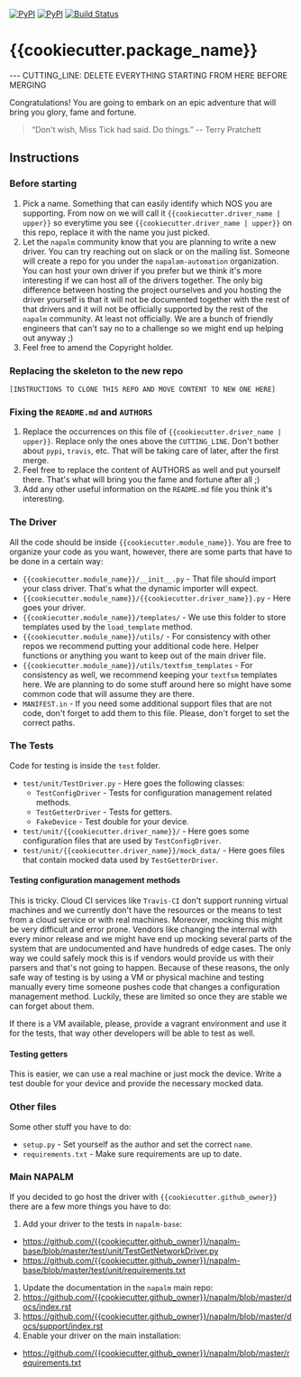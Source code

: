 [![PyPI](https://img.shields.io/pypi/v/{{cookiecutter.package_name}}.svg)](https://pypi.python.org/pypi/{{cookiecutter.package_name}})
[![PyPI](https://img.shields.io/pypi/dm/{{cookiecutter.package_name}}.svg)](https://pypi.python.org/pypi/{{cookiecutter.package_name}})
[![Build Status](https://travis-ci.org/{{cookiecutter.github_owner}}/{{cookiecutter.repo_name}}.svg?branch=master)](https://travis-ci.org/{{cookiecutter.github_owner}}/{{cookiecutter.repo_name}})

# {{cookiecutter.package_name}}

--- CUTTING_LINE: DELETE EVERYTHING STARTING FROM HERE BEFORE MERGING

Congratulations! You are going to embark on an epic adventure that will bring you glory, fame and
fortune.

> “Don't wish, Miss Tick had said. Do things.”
> -- Terry Pratchett

## Instructions

### Before starting

1. Pick a name. Something that can easily identify which NOS you are supporting. From now on we will
call it `{{cookiecutter.driver_name | upper}}` so everytime you see `{{cookiecutter.driver_name | upper}}` on this repo, replace it with the name you just
picked.
1. Let the `napalm` community know that you are planning to write a new driver. You can try reaching
out on slack or on the mailing list. Someone will create a repo for you under the
`napalam-automation` organization. You can host your own driver if you prefer but we think
it's more interesting if we can host all of the drivers together. The only big difference between
hosting the project ourselves and you hosting the driver yourself is that it will not be documented
together with the rest of that drivers and it will not be officially supported by the rest of the
`napalm` community. At least not officially. We are a bunch of friendly engineers that can't say no
to a challenge so we might end up helping out anyway ;)
1. Feel free to amend the Copyright holder.

### Replacing the skeleton to the new repo

`[INSTRUCTIONS TO CLONE THIS REPO AND MOVE CONTENT TO NEW ONE HERE]`

### Fixing the `README.md` and `AUTHORS`

1. Replace the occurrences on this file of `{{cookiecutter.driver_name | upper}}`. Replace only the ones above
the `CUTTING_LINE`. Don't bother about `pypi`, `travis`, etc. That will be taking care of later,
after the first merge.
1. Feel free to replace the content of AUTHORS as well and put yourself there. That's what will
bring you the fame and fortune after all ;)
1. Add any other useful information on the `README.md` file you think it's interesting.

### The Driver

All the code should be inside `{{cookiecutter.module_name}}`. You are free to organize your code as you want,
however, there are some parts that have to be done in a certain way:

* `{{cookiecutter.module_name}}/__init__.py` - That file should import your class driver. That's what the
dynamic importer will expect.
* `{{cookiecutter.module_name}}/{{cookiecutter.driver_name}}.py` - Here goes your driver.
* `{{cookiecutter.module_name}}/templates/` - We use this folder to store templates used by the `load_template`
method.
* `{{cookiecutter.module_name}}/utils/` - For consistency with other repos we recommend putting your additional
code here. Helper functions or anything you want to keep out of the main driver file.
* `{{cookiecutter.module_name}}/utils/textfsm_templates` - For consistency as well, we recommend keeping your
`textfsm` templates here. We are planning to do some stuff around here so might have some common
code that will assume they are there.
* `MANIFEST.in` - If you need some additional support files that are not code, don't forget to add
them to this file. Please, don't forget to set the correct paths.

### The Tests

Code for testing is inside the `test` folder.

* `test/unit/TestDriver.py` - Here goes the following classes:
  * `TestConfigDriver` - Tests for configuration management related methods.
  * `TestGetterDriver` - Tests for getters.
  * `FakeDevice` - Test double for your device.
* `test/unit/{{cookiecutter.driver_name}}/` - Here goes some configuration files that are used by `TestConfigDriver`.
* `test/unit/{{cookiecutter.driver_name}}/mock_data/` - Here goes files that contain mocked data used by
                                    `TestGetterDriver`.

#### Testing configuration management methods

This is tricky. Cloud CI services like `Travis-CI` don't support running virtual machines and
we currently don't have the resources or the means to test from a cloud service or with real
machines. Moreover, mocking this might be very difficult and error prone. Vendors like changing
the internal with every minor release and we might have end up mocking several parts of the system
that are undocumented and have hundreds of edge cases. The only way we could safely mock this is
if vendors would provide us with their parsers and that's not going to happen. Because of these
reasons, the only safe way of testing is by using a VM or physical machine and testing manually
every time someone pushes code that changes a configuration management method. Luckily, these are
limited so once they are stable we can forget about them.

If there is a VM available, please, provide a vagrant environment and use it for the tests,
that way other developers will be able to test as well.

#### Testing getters

This is easier, we can use a real machine or just mock the device. Write a test double for your
device and provide the necessary mocked data.

### Other files

Some other stuff you have to do:

* `setup.py` - Set yourself as the author and set the correct `name`.
* `requirements.txt` - Make sure requirements are up to date.

### Main NAPALM

If you decided to go host the driver with `{{cookiecutter.github_owner}}` there are a few more things you have
to do:

1. Add your driver to the tests in `napalm-base`:
  * https://github.com/{{cookiecutter.github_owner}}/napalm-base/blob/master/test/unit/TestGetNetworkDriver.py
  * https://github.com/{{cookiecutter.github_owner}}/napalm-base/blob/master/test/unit/requirements.txt
1. Update the documentation in the `napalm` main repo:
  1. https://github.com/{{cookiecutter.github_owner}}/napalm/blob/master/docs/index.rst
  1. https://github.com/{{cookiecutter.github_owner}}/napalm/blob/master/docs/support/index.rst
1. Enable your driver on the main installation:
  * https://github.com/{{cookiecutter.github_owner}}/napalm/blob/master/requirements.txt
